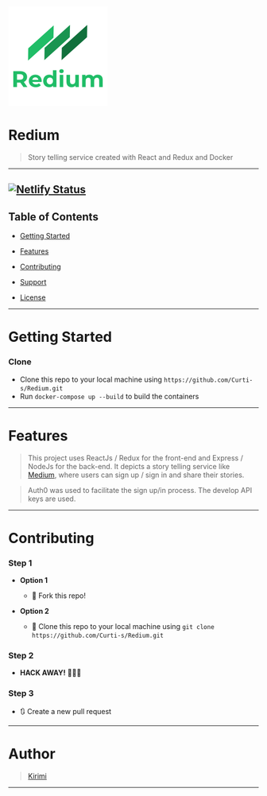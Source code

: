 [![Redium](frontend/public/assets/img/redium_logo.png)](https://redium-7e0474.netlify.com/)

# Redium

> Story telling service created with React and Redux and Docker

---

## [![Netlify Status](https://api.netlify.com/api/v1/badges/72de5888-abab-409b-8053-216fe60ca46b/deploy-status)](https://app.netlify.com/sites/redium-7e0474/deploys)

## Table of Contents

- [Getting Started](#getting-started)

- [Features](#features)

- [Contributing](#contributing)

- [Support](#support)

- [License](#license)

---

# Getting Started

### Clone

- Clone this repo to your local machine using `https://github.com/Curti-s/Redium.git`
- Run `docker-compose up --build` to build the containers

---

# Features

> This project uses ReactJs / Redux for the front-end and Express / NodeJs for the back-end. It depicts a story telling service like [Medium](http://medium.com/), where users can sign up / sign in and share their stories.

> Auth0 was used to facilitate the sign up/in process. The develop API keys are used.

---

# Contributing

### Step 1

- **Option 1**

  - 🍴 Fork this repo!

- **Option 2**
  - 👯 Clone this repo to your local machine using `git clone https://github.com/Curti-s/Redium.git`

### Step 2

- **HACK AWAY!** 🔨🔨🔨

### Step 3

- 🔃 Create a new pull request

---

# Author

> [Kirimi](https://github.com/Curti-s)

---
